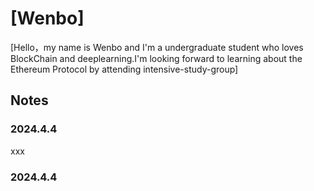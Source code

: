 # [Wenbo]

[Hello，my name is Wenbo and I'm a undergraduate student who loves BlockChain and deeplearning.I'm looking forward to learning about the Ethereum Protocol by attending intensive-study-group]

## Notes

### 2024.4.4

xxx

### 2024.4.4

